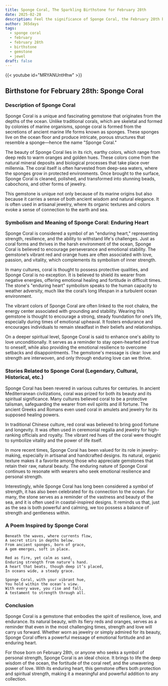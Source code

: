 ```yaml
---
title: Sponge Coral, The Sparkling Birthstone for February 28th
date: 2025-02-28
description: Feel the significance of Sponge Coral, the February 28th birthstone symbolizing Enduring heart. Let its beauty and meaning brighten your day.
author: 365days
tags:
  - sponge coral
  - february
  - february 28th
  - birthstone
  - gemstone
  - jewel
draft: false
---
```


{{< youtube id="MRYANUntHhw" >}}

## Birthstone for February 28th: Sponge Coral

### Description of Sponge Coral

Sponge Coral is a unique and fascinating gemstone that originates from the depths of the ocean. Unlike traditional corals, which are skeletal and formed by colonies of marine organisms, sponge coral is formed from the secretions of ancient marine life forms known as sponges. These sponges live on the ocean floor and produce intricate, porous structures that resemble a sponge—hence the name "Sponge Coral."

The beauty of Sponge Coral lies in its rich, earthy colors, which range from deep reds to warm oranges and golden hues. These colors come from the natural mineral deposits and biological processes that take place over millennia. The coral itself is often harvested from deep-sea waters, where the sponges grow in protected environments. Once brought to the surface, Sponge Coral is cleaned, polished, and transformed into stunning beads, cabochons, and other forms of jewelry.

This gemstone is unique not only because of its marine origins but also because it carries a sense of both ancient wisdom and natural elegance. It is often used in artisanal jewelry, where its organic textures and colors evoke a sense of connection to the earth and sea.

### Symbolism and Meaning of Sponge Coral: Enduring Heart

Sponge Coral is considered a symbol of an "enduring heart," representing strength, resilience, and the ability to withstand life's challenges. Just as coral forms and thrives in the harsh environment of the ocean, Sponge Coral is believed to encourage perseverance and emotional stability. The gemstone’s vibrant red and orange hues are often associated with love, passion, and vitality, which complements its symbolism of inner strength.

In many cultures, coral is thought to possess protective qualities, and Sponge Coral is no exception. It is believed to shield its wearer from negative energies, offering emotional healing and fortitude in difficult times. The stone's "enduring heart" symbolism speaks to the human capacity to weather adversity, much like the coral’s long lifespan in a turbulent ocean environment.

The vibrant colors of Sponge Coral are often linked to the root chakra, the energy center associated with grounding and stability. Wearing this gemstone is thought to encourage a strong, steady foundation for one’s life, especially during times of emotional upheaval. It fosters endurance and encourages individuals to remain steadfast in their beliefs and relationships.

On a deeper spiritual level, Sponge Coral is said to enhance one's ability to love unconditionally. It serves as a reminder to stay open-hearted and true to oneself, while also providing the emotional resilience to overcome setbacks and disappointments. The gemstone's message is clear: love and strength are interwoven, and only through enduring love can we thrive.

### Stories Related to Sponge Coral (Legendary, Cultural, Historical, etc.)

Sponge Coral has been revered in various cultures for centuries. In ancient Mediterranean civilizations, coral was prized for both its beauty and its spiritual significance. Many cultures believed coral to be a protective talisman, safeguarding the wearer from evil spirits and ill fortune. The ancient Greeks and Romans even used coral in amulets and jewelry for its supposed healing powers.

In traditional Chinese culture, red coral was believed to bring good fortune and longevity. It was often used in ceremonial regalia and jewelry for high-ranking officials and royalty. The vibrant red hues of the coral were thought to symbolize vitality and the power of life itself.

In more recent times, Sponge Coral has been valued for its role in jewelry-making, especially in artisanal and handcrafted designs. Its natural, organic texture makes it a favorite among those who appreciate gemstones that retain their raw, natural beauty. The enduring nature of Sponge Coral continues to resonate with wearers who seek emotional resilience and personal strength.

Interestingly, while Sponge Coral has long been considered a symbol of strength, it has also been celebrated for its connection to the ocean. For many, the stone serves as a reminder of the vastness and beauty of the sea, and it is often used in coastal-inspired designs. It reminds us that, just as the sea is both powerful and calming, we too possess a balance of strength and gentleness within.

### A Poem Inspired by Sponge Coral

```
Beneath the waves, where currents flow,  
A secret stirs in depths below.  
From ancient sponges, born of grace,  
A gem emerges, soft in place.  

Red as fire, yet calm as sand,  
Enduring strength from nature’s hand.  
A heart that beats, though deep it’s placed,  
In oceans wide, a steady grace.  

Sponge Coral, with your vibrant hue,  
You hold within the ocean’s view.  
With every wave, you rise and fall,  
A testament to strength through all.  
```

### Conclusion

Sponge Coral is a gemstone that embodies the spirit of resilience, love, and endurance. Its natural beauty, with its fiery reds and oranges, serves as a reminder that even in the most challenging times, strength and love will carry us forward. Whether worn as jewelry or simply admired for its beauty, Sponge Coral offers a powerful message of emotional fortitude and an enduring heart.

For those born on February 28th, or anyone who seeks a symbol of personal strength, Sponge Coral is an ideal choice. It brings to life the deep wisdom of the ocean, the fortitude of the coral reef, and the unwavering power of love. With its enduring heart, this gemstone offers both protection and spiritual strength, making it a meaningful and powerful addition to any collection.